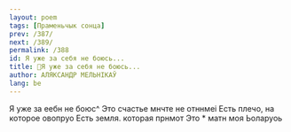 ```yaml
---
layout: poem
tags: [Праменьчык сонца]
prev: /387/
next: /389/
permalink: /388
id: Я уже за себя не боюсь...
title: 🚧Я уже за себя не боюсь...
author: АЛЯКСАНДР МЕЛЬНІКАЎ
lang: be
---
```



Я уже за еебн не боюс^
Это счастье мнчте не отннмеі
Есть плечо, на которое овопруо Есть земля. которая прнмот Это * матн моя Ьоларуоь
